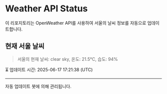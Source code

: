 
# Weather API Status

이 리포지토리는 OpenWeather API를 사용하여 서울의 날씨 정보를 자동으로 업데이트합니다.

## 현재 서울 날씨
> 서울의 현재 날씨: clear sky, 온도: 21.5°C, 습도: 94%

⏳ 업데이트 시간: 2025-06-17 17:21:38 (UTC)

---
자동 업데이트 봇에 의해 관리됩니다.
